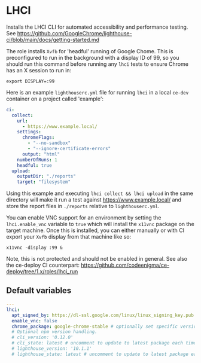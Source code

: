 # LHCI

Installs the LHCI CLI for automated accessibility and performance testing. See https://github.com/GoogleChrome/lighthouse-ci/blob/main/docs/getting-started.md

The role installs `Xvfb` for 'headful' running of Google Chome. This is preconfigured to run in the background with a display ID of 99, so you should run this command before running any `lhci` tests to ensure Chrome has an X session to run in:

```
export DISPLAY=:99
```

Here is an example `lighthouserc.yml` file for running `lhci` in a local `ce-dev` container on a project called 'example':

```yaml
ci:
  collect:
    url:
      - https://www.example.local/
    settings:
      chromeFlags:
        - "--no-sandbox"
        - "--ignore-certificate-errors"
      output: "html"
    numberOfRuns: 1
    headful: true
  upload:
    outputDir: "./reports"
    target: "filesystem"
```

Using this example and executing `lhci collect && lhci upload` in the same directory will make it run a test against https://www.example.local/ and store the report files in `./reports` relative to `lighthouserc.yml`.

You can enable VNC support for an environment by setting the `lhci.enable_vnc` variable to `true` which will install the `x11vnc` package on the target machine. Once this is installed, you can either manually or with CI export your `Xvfb` display from that machine like so:

```
x11vnc -display :99 &
```

Note, this is not protected and should not be enabled in general. See also the ce-deploy CI counterpart: https://github.com/codeenigma/ce-deploy/tree/1.x/roles/lhci_run

<!--ROLEVARS-->
## Default variables
```yaml
---
lhci:
  apt_signed_by: https://dl-ssl.google.com/linux/linux_signing_key.pub
  enable_vnc: false
  chrome_package: google-chrome-stable # optionally set specific version, e.g. google-chrome-stable=112.0.5615.165-1
  # Optional npm version handling.
  # cli_version: '0.12.0'
  # cli_state: latest # uncomment to update to latest package each time ce-provision runs
  # lighthouse_version: '10.1.1'
  # lighthouse_state: latest # uncomment to update to latest package each time ce-provision runs
```

<!--ENDROLEVARS-->
